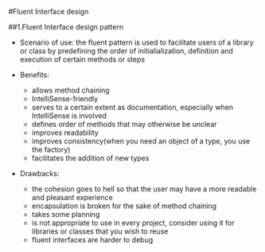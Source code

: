 #Fluent Interface design

##1.Fluent Interface design pattern
+ Scenario of use: the fluent pattern is used to facilitate users of a library or class by predefining the order of initialialization, definition and execution of certain methods or steps 
+ Benefits:
  - allows method chaining
  - IntelliSense-friendly
  - serves to a certain extent as documentation, especially when IntelliSense is involved
  - defines order of methods that may otherwise be unclear
  - improves readability
  - improves consistency(when you need an object of a type, you use the factory)
  - facilitates the addition of new types

+ Drawbacks:
  - the cohesion goes to hell so that the user may have a more readable and pleasant experience
  - encapsulation is broken for the sake of method chaining
  - takes some planning
  - is not appropriate to use in every project, consider using it for libraries or classes that you wish to reuse
  - fluent interfaces are harder to debug